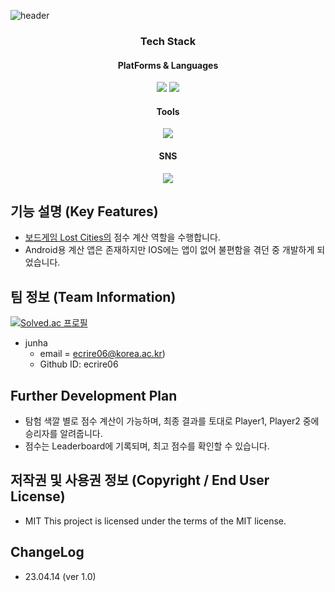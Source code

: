 ![header](https://capsule-render.vercel.app/api?type=waving&height=100&section=header&text=Lost-City-Calculator&fontSize=90)

<div align="center">
  <h3>Tech Stack</h3>
  <h4>PlatForms & Languages</h4>
	<img src="https://img.shields.io/badge/Python-3776AB?style=flat&logo=Python&logoColor=white" />
	<img src="https://img.shields.io/badge/Tkinter-3776AB?style=flat&logoColor=white" />
  <h4>Tools</h4>
  <img src="https://img.shields.io/badge/Replit-F26207?style=flat&logo=Replit&logoColor=white" />
  <h4>SNS</h4>
  <img src="https://img.shields.io/badge/Blog-FF8800?style=flat&logo=Blogger&logoColor=white" href="https://junchive.kr"/>
</div>


## 기능 설명 (Key Features)
- [보드게임 Lost Cities의](https://boardgamegeek.com/boardgame/50/lost-cities) 점수 계산 역할을 수행합니다.
- Android용 계산 앱은 존재하지만 IOS에는 앱이 없어 불편함을 겪던 중 개발하게 되었습니다.

## 팀 정보 (Team Information)
[![Solved.ac
프로필](http://mazassumnida.wtf/api/v2/generate_badge?boj=ecrire06)](https://solved.ac/ecrire06y)
- junha
    - email = [ecrire06@korea.ac.kr](mailto:ecrire06@korea.ac.kr))
    - Github ID: ecrire06


## Further Development Plan
- 탐험 색깔 별로 점수 계산이 가능하며, 최종 결과를 토대로 Player1, Player2 중에 승리자를 알려줍니다.
- 점수는 Leaderboard에 기록되며, 최고 점수를 확인할 수 있습니다.

## 저작권 및 사용권 정보 (Copyright  / End User License)
- MIT
This project is licensed under the terms of the MIT license.

## ChangeLog
- 23.04.14 (ver 1.0)

